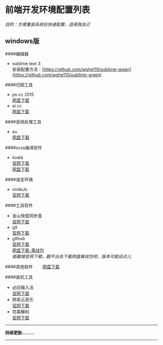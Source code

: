 前端开发环境配置列表
========================
*目的：方便重装系统后快速配置，适用我自己*<br>

windows版
-------------------------------------------


####编辑器
+ sublime text 3<br>
安装配置方法：[https://github.com/wghe110/sublime-green](https://github.com/wghe110/sublime-green)

####切图工具
+ ps cc 2015<br>[网盘下载](http://pan.baidu.com/s/1bOwyPS)
+ ai cc <br>[网盘下载](http://pan.baidu.com/s/1gfNM4Ht)

####音频处理工具
+ au <br>[网盘下载](http://pan.baidu.com/s/1hshhduW)

####scss编译软件
+ koala<br>[官网下载](http://koala-app.com/index-zh.html)<br>[网盘下载](http://pan.baidu.com/s/1b93tPO)<br>

####语言环境
+ nodeJs<br>[官网下载](https://nodejs.org/en/)<br>

####工具软件
+ 金山快盘同步盘<br>[官网下载](http://web.kuaipan.cn/d/pc)
+ git<br>[官网下载](https://git-scm.com/download/)
+ github<br>[官网下载](https://desktop.github.com/)<br>[网盘下载-离线包](http://pan.baidu.com/s/1ge7rp7d)<br>*能翻墙官网下载，翻不出去下载网盘离线包吧，版本可能旧点儿*

####其他软件
　　[网盘下载](http://pan.baidu.com/s/1pL272h9)

####装机工具
+ 必应输入法<br>[官网下载](http://bing.msn.cn/pinyin/)
+ 网易云音乐<br>[官网下载](http://music.163.com/#/download)
+ 完美解码<br>[官网下载](http://jm.wmzhe.com/)

--------------------------
**持续更新.........**

----------------------
